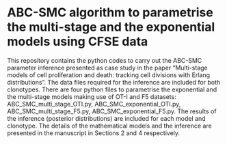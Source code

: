 # ABC-SMC algorithm to parametrise the multi-stage and the exponential models using CFSE data

This repository contains the python codes to carry out the ABC-SMC parameter inference presented as case study in the paper “Multi-stage models of cell proliferation and death: tracking cell divisions with Erlang distributions”. The data files required for the inference are included for both clonotypes.
There are four python files to parametrise the exponential and the multi-stage models making use of OT-I and F5 datasets: ABC_SMC_multi_stage_OTI.py, ABC_SMC_exponential_OTI.py, ABC_SMC_multi_stage_F5.py, ABC_SMC_exponential_F5.py. 
The results of the inference (posterior distributions) are included for each model and clonotype. 
The details of the mathematical models and the inference are presented in the manuscript in Sections 2 and 4 respectively.